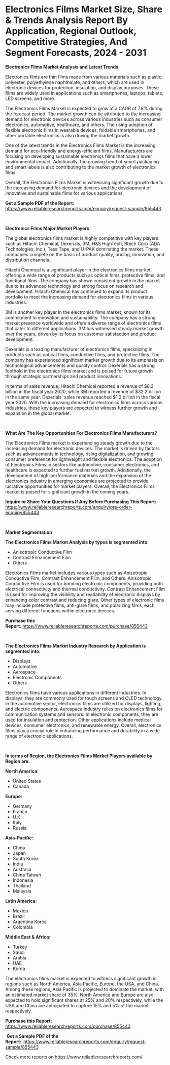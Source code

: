 <p><h1>Electronics Films Market Size, Share & Trends Analysis Report By Application, Regional Outlook, Competitive Strategies, And Segment Forecasts, 2024 - 2031</h1></p><p><strong>Electronics Films Market Analysis and Latest Trends</strong></p>
<p><p>Electronics films are thin films made from various materials such as plastic, polyester, polyethylene naphthalate, and others, which are used in electronic devices for protection, insulation, and display purposes. These films are widely used in applications such as smartphones, laptops, tablets, LED screens, and more.</p><p>The Electronics Films Market is expected to grow at a CAGR of 7.8% during the forecast period. The market growth can be attributed to the increasing demand for electronic devices across various industries such as consumer electronics, automotive, healthcare, and others. The rising adoption of flexible electronic films in wearable devices, foldable smartphones, and other portable electronics is also driving the market growth.</p><p>One of the latest trends in the Electronics Films Market is the increasing demand for eco-friendly and energy-efficient films. Manufacturers are focusing on developing sustainable electronics films that have a lower environmental impact. Additionally, the growing trend of smart packaging and smart labels is also contributing to the market growth of electronics films.</p><p>Overall, the Electronics Films Market is witnessing significant growth due to the increasing demand for electronic devices and the development of innovative and sustainable films for various applications.</p></p>
<p><strong>Get a Sample PDF of the Report:&nbsp;</strong> <a href="https://www.reliableresearchreports.com/enquiry/request-sample/855443">https://www.reliableresearchreports.com/enquiry/request-sample/855443</a></p>
<p>&nbsp;</p>
<p><strong>Electronics Films Major Market Players</strong></p>
<p><p>The global electronics films market is highly competitive with key players such as Hitachi Chemical, Dexerials, 3M, H&S HighTech, Btech Corp (ADA Technologies, Inc.), Tesa Tape, and U-PAK dominating the market. These companies compete on the basis of product quality, pricing, innovation, and distribution channels.</p><p>Hitachi Chemical is a significant player in the electronics films market, offering a wide range of products such as optical films, protective films, and functional films. The company has shown consistent growth in the market due to its advanced technology and strong focus on research and development. Hitachi Chemical has continued to expand its product portfolio to meet the increasing demand for electronics films in various industries.</p><p>3M is another key player in the electronics films market, known for its commitment to innovation and sustainability. The company has a strong market presence worldwide and offers a diverse range of electronics films that cater to different applications. 3M has witnessed steady market growth over the years, driven by its focus on customer satisfaction and product development.</p><p>Dexerials is a leading manufacturer of electronics films, specializing in products such as optical films, conductive films, and protective films. The company has experienced significant market growth due to its emphasis on technological advancements and quality control. Dexerials has a strong foothold in the electronics films market and is poised for future growth through strategic partnerships and product innovations.</p><p>In terms of sales revenue, Hitachi Chemical reported a revenue of $8.3 billion in the fiscal year 2020, while 3M reported a revenue of $32.2 billion in the same year. Dexerials' sales revenue reached $1.2 billion in the fiscal year 2020. With the increasing demand for electronics films across various industries, these key players are expected to witness further growth and expansion in the global market.</p></p>
<p>&nbsp;</p>
<p><strong>What Are The Key Opportunities For Electronics Films Manufacturers?</strong></p>
<p><p>The Electronics Films market is experiencing steady growth due to the increasing demand for electronic devices. The market is driven by factors such as advancements in technology, rising digitalization, and growing consumer preference for lightweight and flexible electronics. The adoption of Electronics Films in sectors like automotive, consumer electronics, and healthcare is expected to further fuel market growth. Additionally, the development of high-performance materials and the expansion of the electronics industry in emerging economies are projected to provide lucrative opportunities for market players. Overall, the Electronics Films market is poised for significant growth in the coming years.</p></p>
<p><strong>Inquire or Share Your Questions If Any Before Purchasing This Report:</strong> <a href="https://www.reliableresearchreports.com/enquiry/pre-order-enquiry/855443">https://www.reliableresearchreports.com/enquiry/pre-order-enquiry/855443</a></p>
<p>&nbsp;</p>
<p><strong>Market Segmentation</strong></p>
<p><strong>The Electronics Films Market Analysis by types is segmented into:</strong></p>
<p><ul><li>Anisotropic Conductive Film</li><li>Contrast Enhancement Film</li><li>Others</li></ul></p>
<p><p>Electronics Films market includes various types such as Anisotropic Conductive Film, Contrast Enhancement Film, and Others. Anisotropic Conductive Film is used for bonding electronic components, providing both electrical connectivity and thermal conductivity. Contrast Enhancement Film is used for improving the visibility and readability of electronic displays by enhancing color contrast and reducing glare. Other types of electronic films may include protective films, anti-glare films, and polarizing films, each serving different functions within electronic devices.</p></p>
<p><strong>Purchase this Report:&nbsp;</strong><a href="https://www.reliableresearchreports.com/purchase/855443">https://www.reliableresearchreports.com/purchase/855443</a></p>
<p>&nbsp;</p>
<p><strong>The Electronics Films Market Industry Research by Application is segmented into:</strong></p>
<p><ul><li>Displays</li><li>Automotive</li><li>Aerospace</li><li>Electronic Components</li><li>Others</li></ul></p>
<p><p>Electronics films have various applications in different industries. In displays, they are commonly used for touch screens and OLED technology. In the automotive sector, electronics films are utilized for displays, lighting, and electric components. Aerospace industry relies on electronics films for communication systems and sensors. In electronic components, they are used for insulation and protection. Other applications include medical devices, consumer electronics, and renewable energy. Overall, electronics films play a crucial role in enhancing performance and durability in a wide range of electronic applications.</p></p>
<p>&nbsp;</p>
<p><strong>In terms of Region, the Electronics Films Market Players available by Region are:</strong></p>
<p>
    <p> <strong> North America: </strong>
        <ul>
            <li>United States</li>
            <li>Canada</li>
        </ul>
        </p> 
    <p> <strong> Europe: </strong>
        <ul>
            <li>Germany</li>
            <li>France</li>
            <li>U.K.</li>
            <li>Italy</li>
            <li>Russia</li>
        </ul>
        </p> 
    <p> <strong> Asia-Pacific: </strong>
        <ul>
            <li>China</li>
            <li>Japan</li>
            <li>South Korea</li>
            <li>India</li>
            <li>Australia</li>
            <li>China Taiwan</li>
            <li>Indonesia</li>
            <li>Thailand</li>
            <li>Malaysia</li>
        </ul>
        </p> 
    <p> <strong> Latin America: </strong>
        <ul>
            <li>Mexico</li>
            <li>Brazil</li>
            <li>Argentina Korea</li>
            <li>Colombia</li>
        </ul>
        </p> 
    <p> <strong> Middle East & Africa: </strong>
        <ul>
            <li>Turkey</li>
            <li>Saudi</li>
            <li>Arabia</li>
            <li>UAE</li>
            <li>Korea</li>
        </ul>
    </p>
    </p>
<p><p>The electronics films market is expected to witness significant growth in regions such as North America, Asia Pacific, Europe, the USA, and China. Among these regions, Asia Pacific is projected to dominate the market, with an estimated market share of 35%. North America and Europe are also expected to hold significant shares at 25% and 20% respectively, while the USA and China are anticipated to capture 15% and 5% of the market respectively.</p></p>
<p><strong>Purchase this Report: </strong><a href="https://www.reliableresearchreports.com/purchase/855443">https://www.reliableresearchreports.com/purchase/855443</a></p>
<p>&nbsp;<strong>Get a Sample PDF of the Report:&nbsp;&nbsp;</strong><a href="https://www.reliableresearchreports.com/enquiry/request-sample/855443">https://www.reliableresearchreports.com/enquiry/request-sample/855443</a></p>
<p><strong></strong></p>
<p>Check more reports on https://www.reliableresearchreports.com/</p>